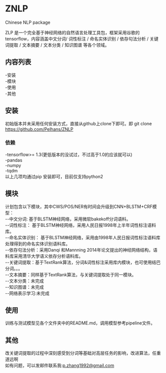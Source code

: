 # ZNLP
Chinese NLP package

ZLP 是一个完全基于神经网络的自然语言处理工具包，框架采用谷歌的tensorflow，内容涵盖中文分词/ 词性标注 / 
命名实体识别 / 依存句法分析 / 关键词提取 / 文本摘要 / 文本分类 / 知识图谱 等各个领域。

## 内容列表
-安装<br>
-模块<br>
-使用<br>
-其他<br>

## 安装
初始版本并未采用任何安装方式，直接从github上clone下即可。即
git clone https://github.com/Pelhans/ZNLP
### 依赖
-tensorflow>= 1.3(更低版本的没试过，不过高于1.0的应该就可以)<br>
-pandas<br>
-numpy<br>
-tqdm<br>
以上几项均通过pip 安装即可，目前仅支持python2<br>

## 模块
计划包含以下模块，其中CWS/POS/NER有时间会升级到CNN+BLSTM+CRF模型：<br>
--中文分词: 基于BLSTM神经网络，采用微软bakekoff分词语料。<br>
--词性标注： 基于BLSTM神经网络，采用人民日报1998年上半年词性标注语料库。<br>
--命名实体识别： 基于BLSTM神经网络，采用由1998年人民日报词性标注语料库处理得到的命名实体识别语料库。<br>
--依存句法分析：采用Danqi 和Mannning 2014年论文提出的神经网络结构，语料库采用清华大学语义依存分析语料库。<br>
--关键词提取：基于TextRank算法，分词&词性标注采用库内模块，也可使用结巴分词。。。<br>
--文本摘要：同样基于TextRank算法，与关键词提取处于同一模块。<br>
--文本分类：未完成<br>
--知识图谱：未完成<br>
--网络表示学习:未完成<br>

## 使用
训练与测试模型见各个文件夹中的README.md，调用模型参考pipeline文件。

## 其他
改关键词提取的过程中深刻感受到分词等基础对高层任务的影响，改进算法，任重道远啊<br>
如有问题，可以发邮件联系我:p.zhang1992@gmail.com
